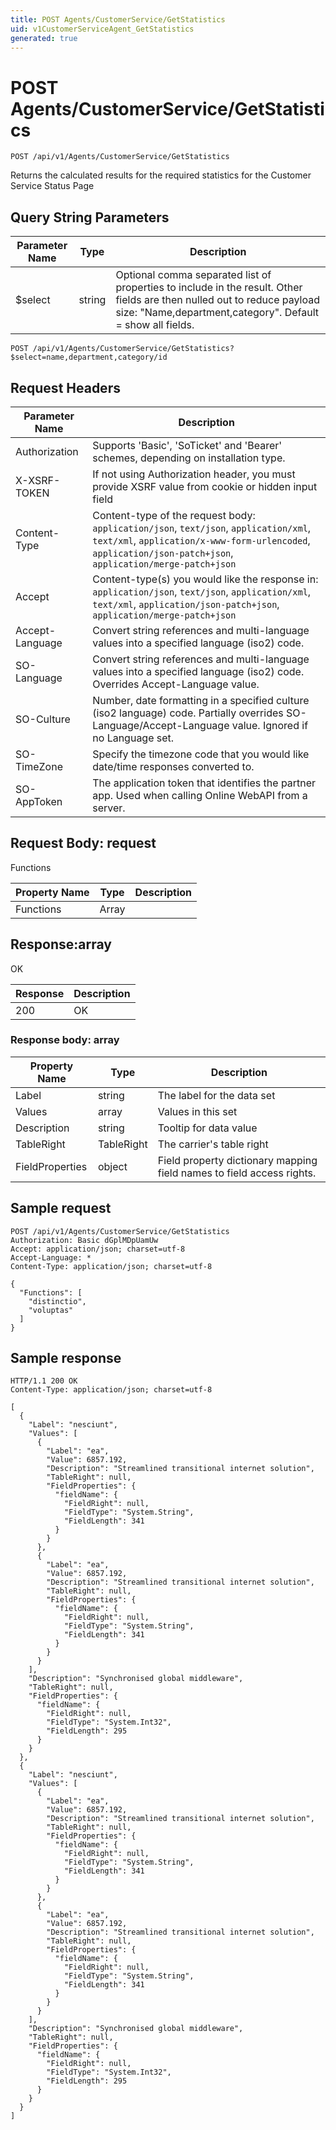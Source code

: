 ```yaml
---
title: POST Agents/CustomerService/GetStatistics
uid: v1CustomerServiceAgent_GetStatistics
generated: true
---
```


# POST Agents/CustomerService/GetStatistics

```http
POST /api/v1/Agents/CustomerService/GetStatistics
```

Returns the calculated results for the required statistics for the Customer Service Status Page







## Query String Parameters

| Parameter Name | Type |  Description |
|----------------|------|--------------|
| $select | string |  Optional comma separated list of properties to include in the result. Other fields are then nulled out to reduce payload size: "Name,department,category". Default = show all fields. |

```http
POST /api/v1/Agents/CustomerService/GetStatistics?$select=name,department,category/id
```


## Request Headers

| Parameter Name | Description |
|----------------|-------------|
| Authorization  | Supports 'Basic', 'SoTicket' and 'Bearer' schemes, depending on installation type. |
| X-XSRF-TOKEN   | If not using Authorization header, you must provide XSRF value from cookie or hidden input field |
| Content-Type | Content-type of the request body: `application/json`, `text/json`, `application/xml`, `text/xml`, `application/x-www-form-urlencoded`, `application/json-patch+json`, `application/merge-patch+json` |
| Accept         | Content-type(s) you would like the response in: `application/json`, `text/json`, `application/xml`, `text/xml`, `application/json-patch+json`, `application/merge-patch+json` |
| Accept-Language | Convert string references and multi-language values into a specified language (iso2) code. |
| SO-Language | Convert string references and multi-language values into a specified language (iso2) code. Overrides Accept-Language value. |
| SO-Culture | Number, date formatting in a specified culture (iso2 language) code. Partially overrides SO-Language/Accept-Language value. Ignored if no Language set. |
| SO-TimeZone | Specify the timezone code that you would like date/time responses converted to. |
| SO-AppToken | The application token that identifies the partner app. Used when calling Online WebAPI from a server. |

## Request Body: request 

Functions 

| Property Name | Type |  Description |
|----------------|------|--------------|
| Functions | Array |  |

## Response:array

OK

| Response | Description |
|----------------|-------------|
| 200 | OK |

### Response body: array

| Property Name | Type |  Description |
|----------------|------|--------------|
| Label | string | The label for the data set |
| Values | array | Values in this set |
| Description | string | Tooltip for data value |
| TableRight | TableRight | The carrier's table right |
| FieldProperties | object | Field property dictionary mapping field names to field access rights. |

## Sample request

```http!
POST /api/v1/Agents/CustomerService/GetStatistics
Authorization: Basic dGplMDpUamUw
Accept: application/json; charset=utf-8
Accept-Language: *
Content-Type: application/json; charset=utf-8

{
  "Functions": [
    "distinctio",
    "voluptas"
  ]
}
```

## Sample response

```http_
HTTP/1.1 200 OK
Content-Type: application/json; charset=utf-8

[
  {
    "Label": "nesciunt",
    "Values": [
      {
        "Label": "ea",
        "Value": 6857.192,
        "Description": "Streamlined transitional internet solution",
        "TableRight": null,
        "FieldProperties": {
          "fieldName": {
            "FieldRight": null,
            "FieldType": "System.String",
            "FieldLength": 341
          }
        }
      },
      {
        "Label": "ea",
        "Value": 6857.192,
        "Description": "Streamlined transitional internet solution",
        "TableRight": null,
        "FieldProperties": {
          "fieldName": {
            "FieldRight": null,
            "FieldType": "System.String",
            "FieldLength": 341
          }
        }
      }
    ],
    "Description": "Synchronised global middleware",
    "TableRight": null,
    "FieldProperties": {
      "fieldName": {
        "FieldRight": null,
        "FieldType": "System.Int32",
        "FieldLength": 295
      }
    }
  },
  {
    "Label": "nesciunt",
    "Values": [
      {
        "Label": "ea",
        "Value": 6857.192,
        "Description": "Streamlined transitional internet solution",
        "TableRight": null,
        "FieldProperties": {
          "fieldName": {
            "FieldRight": null,
            "FieldType": "System.String",
            "FieldLength": 341
          }
        }
      },
      {
        "Label": "ea",
        "Value": 6857.192,
        "Description": "Streamlined transitional internet solution",
        "TableRight": null,
        "FieldProperties": {
          "fieldName": {
            "FieldRight": null,
            "FieldType": "System.String",
            "FieldLength": 341
          }
        }
      }
    ],
    "Description": "Synchronised global middleware",
    "TableRight": null,
    "FieldProperties": {
      "fieldName": {
        "FieldRight": null,
        "FieldType": "System.Int32",
        "FieldLength": 295
      }
    }
  }
]
```